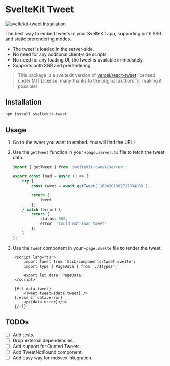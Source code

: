 # SvelteKit Tweet

[![ sveltekit-tweet Installation](https://nodei.co/npm/sveltekit-tweet.png?downloads=true&downloadRank=true&stars=true)](https://www.npmjs.com/package/YOUR-MODULE-NAME)

The best way to embed tweets in your SvelteKit app, supporting both SSR and static prerendering modes.

- The tweet is loaded in the server-side.
- No need for any additonal client-side scripts.
- No need for any loading UI, the tweet is available immediately.
- Supports both SSR and prerendering.

> This package is a sveltekit version of [vercel/react-tweet](https://github.com/vercel/react-tweet) licensed under MIT License, many thanks to the original authors for making it possible!

## Installation

```bash
npm install sveltekit-tweet
```

## Usage

1.  Go to the tweet you want to embed. You will find the URL i
2.  Use the `getTweet` function in your `+page.server.ts` file to fetch the tweet data.

    ```ts
    import { getTweet } from 'sveltekit-tweet/server';

    export const load = async () => {
    	try {
    		const tweet = await getTweet('1694201062717034868');

    		return {
    			tweet
    		};
    	} catch (error) {
    		return {
    			status: 500,
    			error: 'Could not load tweet'
    		};
    	}
    };
    ```

3.  Use the `Tweet` component in your `+page.svelte` file to render the tweet.

```svelte
	<script lang="ts">
		import Tweet from '$lib/components/Tweet.svelte';
		import type { PageData } from './$types';
	
		export let data: PageData;
	</script>
	
	{#if data.tweet}
		<Tweet tweet={data.tweet} />
	{:else if data.error}
		<p>{data.error}</p>
	{/if}
```

## TODOs

- [ ] Add tests.
- [ ] Drop external dependencies.
- [ ] Add support for Quoted Tweets.
- [ ] Add TweetNotFound component.
- [ ] Add easy way for mdsvex integration.
